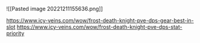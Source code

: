 ![[Pasted image 20221211155636.png]]


https://www.icy-veins.com/wow/frost-death-knight-pve-dps-gear-best-in-slot 
https://www.icy-veins.com/wow/frost-death-knight-pve-dps-stat-priority


